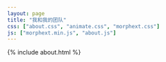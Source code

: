 ```yaml
---
layout: page
title: "我和我的团队"
css: ["about.css", "animate.css", "morphext.css"]
js: ["morphext.min.js", "about.js"]
---
```

{% include about.html %}
